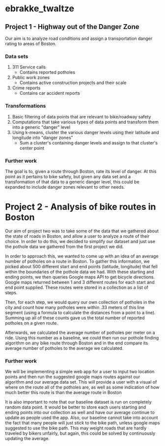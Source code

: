 # ebrakke_twaltze

## Project 1 - Highway out of the Danger Zone

Our aim is to analyze road conditions and assign a transportation danger rating to areas of Boston.

### Data sets
1. 311 Service calls
    - Contains reported potholes
2. Public work zones
    - Contains active construction projects and their scale
3. Crime reports
    - Contains car accident reports

### Transformations
1. Basic filtering of data points that are relevant to bike/roadway safety
2. Computations that take various types of data points and transform them into a generic "danger" level
3. Using k-means, cluster the various danger levels using their latitude and longitude into "danger zones"
    - Sum a cluster's containing danger levels and assign to that cluster's center point

### Further work
The goal is to, given a route through Boston, rate its level of danger. At this point as it pertains to bike safety, but given any data set and a transformation of that data to a generic danger level, this could be expanded to include danger zones relevant to other needs.


# Project 2 - Analysis of bike routes in Boston
Our aim of project two was to take some of the data that we gathered about the state of roads in Boston, and allow a user to analyze a route of their choice.  In order to do this, we decided to simplify our dataset and just use the pothole data we gathered from the first project we did.  

In order to approach this, we wanted to come up with an idea of an average number of potholes on a route in Boston.  To gather this information, we picked about 500 different start and end points (latitude, longitude) that fell within the boundaries of the pothole data we had.  With these starting and ending points, we then queries Google maps API to get bicycle directions.  Google maps returned between 1 and 3 different routes for each start and end point supplied.  These routes were stored in a collection as a list of steps.  

Then, for each step, we would query our own collection of potholes in the city and count how many potholes were within .33 meters of this line segment (using a formula to calculate the distances from a point to a line).  Summing up all of these counts gave us the total number of reported potholes on a given route.  

Afterwards, we calculated the average number of potholes per meter on a ride.  Using this number as a baseline, we could then run our pothole finding algorithm on any bike route through Boston and in the end compare its average number of potholes to the average we calculated.  

### Further work
We will be implementing a simple web app for a user to input two location points and then run the suggested google maps routes against our algorithm and our average data set.  This will provide a user with a visual of where on the route all of the potholes are, as well as some indication of how much better this route is than the average route in Boston  

It is also important to note that our baseline dataset is run on completely random data point.  It would be better to store each users starting and ending points into our collection as well and have our average continue to update as people used the app.  Also, our baseline cannot take into account the fact that many people will just stick to the bike path, unless google maps suggested to use the bike path.  This may weight roads that are hardly traveled by bikers unfairly, but again, this could be solved by continuously updating the average.
